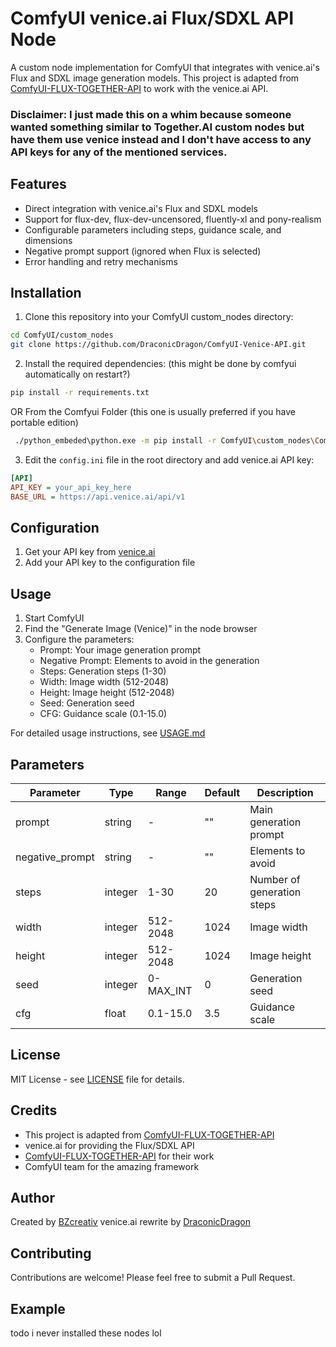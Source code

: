 # ComfyUI venice.ai Flux/SDXL API Node

A custom node implementation for ComfyUI that integrates with venice.ai's Flux and SDXL image generation models. This project is adapted from [ComfyUI-FLUX-TOGETHER-API](https://github.com/BZcreativ/ComfyUI-FLUX-TOGETHER-API) to work with the venice.ai API.

### Disclaimer: I just made this on a whim because someone wanted something similar to Together.AI custom nodes but have them use venice instead and I don't have access to any API keys for any of the mentioned services.

## Features

- Direct integration with venice.ai's Flux and SDXL models
- Support for flux-dev, flux-dev-uncensored, fluently-xl and pony-realism 
- Configurable parameters including steps, guidance scale, and dimensions
- Negative prompt support (ignored when Flux is selected)
- Error handling and retry mechanisms


## Installation

1. Clone this repository into your ComfyUI custom_nodes directory:
```bash
cd ComfyUI/custom_nodes
git clone https://github.com/DraconicDragon/ComfyUI-Venice-API.git
```

2. Install the required dependencies: (this might be done by comfyui automatically on restart?)
```bash
pip install -r requirements.txt
```

OR From the Comfyui Folder (this one is usually preferred if you have portable edition)
```bash
 ./python_embeded\python.exe -m pip install -r ComfyUI\custom_nodes\ComfyUI-FLUX-TOGETHER-API\requirements.txt
```

3. Edit the `config.ini` file in the root directory and add venice.ai API key:
```ini
[API]
API_KEY = your_api_key_here
BASE_URL = https://api.venice.ai/api/v1
```

## Configuration

1. Get your API key from [venice.ai](https://venice.ai)
2. Add your API key to the configuration file

## Usage

1. Start ComfyUI
2. Find the "Generate Image (Venice)" in the node browser
3. Configure the parameters:
   - Prompt: Your image generation prompt
   - Negative Prompt: Elements to avoid in the generation
   - Steps: Generation steps (1-30)
   - Width: Image width (512-2048)
   - Height: Image height (512-2048)
   - Seed: Generation seed
   - CFG: Guidance scale (0.1-15.0)

For detailed usage instructions, see [USAGE.md](USAGE.md)

## Parameters

| Parameter       | Type    | Range     | Default | Description                |
|-----------------|---------|-----------|---------|----------------------------|
| prompt          | string  | -         | ""      | Main generation prompt     |
| negative_prompt | string  | -         | ""      | Elements to avoid          |
| steps           | integer | 1-30      | 20      | Number of generation steps |
| width           | integer | 512-2048  | 1024    | Image width                |
| height          | integer | 512-2048  | 1024    | Image height               |
| seed            | integer | 0-MAX_INT | 0       | Generation seed            |
| cfg             | float   | 0.1-15.0  | 3.5     | Guidance scale             |

## License

MIT License - see [LICENSE](LICENSE) file for details.

## Credits

- This project is adapted from [ComfyUI-FLUX-TOGETHER-API](https://github.com/BZcreativ/ComfyUI-FLUX-TOGETHER-API)
- venice.ai for providing the Flux/SDXL API
- [ComfyUI-FLUX-TOGETHER-API](https://github.com/BZcreativ/ComfyUI-FLUX-TOGETHER-API) for their work
- ComfyUI team for the amazing framework

## Author

Created by [BZcreativ](https://github.com/BZcreativ)
venice.ai rewrite by [DraconicDragon](https://github.com/DraconicDragon)

## Contributing

Contributions are welcome! Please feel free to submit a Pull Request.

## Example
todo
i never installed these nodes lol